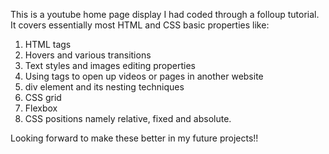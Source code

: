 This is a youtube home page display I had coded through a folloup tutorial.
It covers essentially most HTML and CSS basic properties like:
1. HTML tags
2. Hovers and various transitions
3. Text styles and images editing properties
4. Using tags to open up videos or pages in another website
5. div element and its nesting techniques
6. CSS grid
7. Flexbox
8. CSS positions namely relative, fixed and absolute.

Looking forward to make these better in my future projects!!
   
